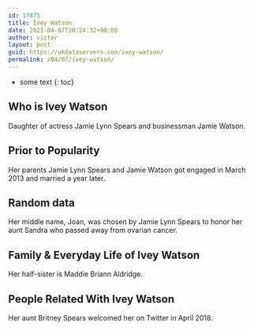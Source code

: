 ```yaml
---
id: 17875
title: Ivey Watson
date: 2021-04-07T20:24:32+00:00
author: victor
layout: post
guid: https://ukdataservers.com/ivey-watson/
permalink: /04/07/ivey-watson/
---
```


* some text
{: toc}


## Who is Ivey Watson



Daughter of actress Jamie Lynn Spears and businessman Jamie Watson.

                
                
                
## Prior to Popularity



Her parents Jamie Lynn Spears and Jamie Watson got engaged in March 2013 and married a year later.

                
                
                
## Random data



Her middle name, Joan, was chosen by Jamie Lynn Spears to honor her aunt Sandra who passed away from ovarian cancer.

                
                
                
## Family & Everyday Life of Ivey Watson



Her half-sister is Maddie Briann Aldridge.

                
                
                
## People Related With Ivey Watson



Her aunt Britney Spears welcomed her on Twitter in April 2018. 

                
              
            
          
          
          